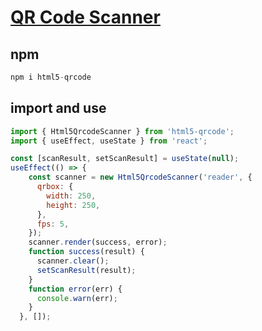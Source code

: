 # <a href="https://qrcodescanner04.netlify.app/">QR Code Scanner</a>

## npm
```javascript
npm i html5-qrcode
```

## import and use
```javascript
import { Html5QrcodeScanner } from 'html5-qrcode';
import { useEffect, useState } from 'react';

const [scanResult, setScanResult] = useState(null);
useEffect(() => {
    const scanner = new Html5QrcodeScanner('reader', {
      qrbox: {
        width: 250,
        height: 250,
      },
      fps: 5,
    });
    scanner.render(success, error);
    function success(result) {
      scanner.clear();
      setScanResult(result);
    }
    function error(err) {
      console.warn(err);
    }
  }, []);
```
